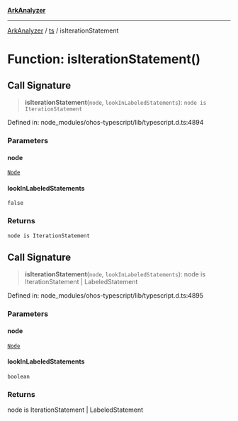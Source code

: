 [**ArkAnalyzer**](../../../../README.md)

***

[ArkAnalyzer](../../../../globals.md) / [ts](../README.md) / isIterationStatement

# Function: isIterationStatement()

## Call Signature

> **isIterationStatement**(`node`, `lookInLabeledStatements`): `node is IterationStatement`

Defined in: node\_modules/ohos-typescript/lib/typescript.d.ts:4894

### Parameters

#### node

[`Node`](../interfaces/Node.md)

#### lookInLabeledStatements

`false`

### Returns

`node is IterationStatement`

## Call Signature

> **isIterationStatement**(`node`, `lookInLabeledStatements`): node is IterationStatement \| LabeledStatement

Defined in: node\_modules/ohos-typescript/lib/typescript.d.ts:4895

### Parameters

#### node

[`Node`](../interfaces/Node.md)

#### lookInLabeledStatements

`boolean`

### Returns

node is IterationStatement \| LabeledStatement
